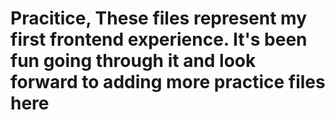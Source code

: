 # Pracitice, These files represent my first frontend experience. It's been fun going through it and look forward to adding more practice files here

